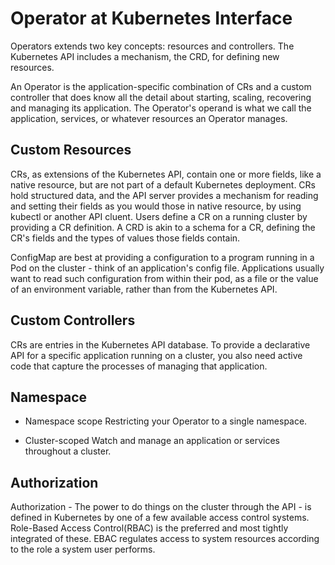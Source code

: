 # Operator at Kubernetes Interface

Operators extends two key concepts: resources and controllers. The Kubernetes
API includes a mechanism, the CRD, for defining new resources.

An Operator is the application-specific combination of CRs and a custom
controller that does know all the detail about starting, scaling, recovering and
managing its application. The Operator's operand is what we call the
application, services, or whatever resources an Operator manages.

## Custom Resources

CRs, as extensions of the Kubernetes API, contain one or more fields, like a
native resource, but are not part of a default Kubernetes deployment. CRs hold
structured data, and the API server provides a mechanism for reading and setting
their fields as you would those in native resource, by using kubectl or another
API cluent. Users define a CR on a running cluster by providing a CR definition.
A CRD is akin to a schema for a CR, defining the CR's fields and the types of
values those fields contain.

ConfigMap are best at providing a configuration to a program running in a Pod on
the cluster - think of an application's config file. Applications usually want
to read such configuration from within their pod, as a file or the value of an
environment variable, rather than from the Kubernetes API.

## Custom Controllers

CRs are entries in the Kubernetes API database. To provide a declarative API for
a specific application running on a cluster, you also need active code that
capture the processes of managing that application.

## Namespace

* Namespace scope
  Restricting your Operator to a single namespace.

* Cluster-scoped
  Watch and manage an application or services throughout a cluster.

## Authorization

Authorization - The power to do things on the cluster through the API - is
defined in Kubernetes by one of a few available access control systems.
Role-Based Access Control(RBAC) is the preferred and most tightly integrated of
these. EBAC regulates access to system resources according to the role a system
user performs.
